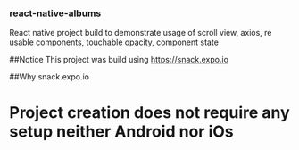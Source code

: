 ### react-native-albums
React native project build to demonstrate usage of scroll view, axios, re usable components, touchable opacity, component state

##Notice
This project was build using https://snack.expo.io

##Why snack.expo.io
# Project creation does not require any setup neither Android nor iOs
